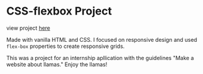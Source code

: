 # CSS-flexbox Project

view project [here](http://melmar12.github.io/LlamaDrama) 

Made with vanilla HTML and CSS. I focused on responsive design and used `flex-box` properties to create responsive grids.

This was a project for an internship apllication with the guidelines "Make a website about llamas."
Enjoy the llamas!
